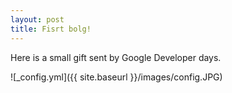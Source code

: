 ```yaml
---
layout: post
title: Fisrt bolg!
---
```


Here is a small gift sent by Google Developer days. 

![_config.yml]({{ site.baseurl }}/images/config.JPG)

